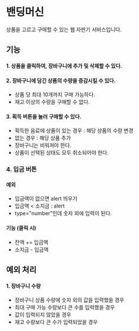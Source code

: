# 밴딩머신
상품을 고르고 구매할 수 있는 웹 자판기 서비스입니다.
## 기능
#### 1. 상품을 클릭하여, 장바구니에 추가 및 삭제할 수 있다.
#### 2. 장바구니에 담긴 상품의 수량을 증감시킬 수 있다.
- 상품 당 최대 10개까지 구매 가능하다.
- 재고 이상의 수량을 구매할 수 없다.
#### 3. 획득 버튼을 눌러 구매할 수 있다.
- 획득한 음료에 상품이 있는 경우 : 해당 상품의 수량 변경
- 없는 경우 : 해당 상품 추가
- 장바구니는 비워져야 한다.
- 상품이 선택된 상태도 모두 취소되어야 한다.
### 4. 입금 버튼
#### 예외
- 입금액이 없으면 alert 띄우기
- 입금액 < 소지금 : alert
- type="number"인데 숫자 외에 입력이 된다.
#### 기능 (클릭 시)
- 잔액 += 입금액
- 소지금 - 입금액

## 예외 처리
#### 1. 장바구니 수량
- 장바구니 상품 수량에 숫자 외의 값을 입력했을 경우
- 최대 구매 가능 수량보다 큰 수를 입력했을 경우
- 값이 입력되지 않았을 경우
- 재고 수량보다 큰 수가 입력되었을 경우